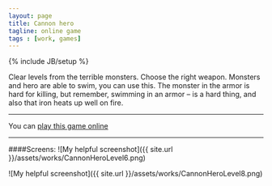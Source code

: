 ```yaml
---
layout: page
title: Cannon hero
tagline: online game
tags : [work, games]
---
```

{% include JB/setup %}

Clear levels from the terrible monsters. Choose the right weapon. Monsters and hero are able to swim, you can use this.
The monster in the armor is hard for killing, but remember, swimming in an armor – is a hard thing, and also
that iron heats up well on fire.

---

You can [play this game online](http://www.games1.com/Game/Cannon_Hero/)

---

####Screens:
![My helpful screenshot]({{ site.url }}/assets/works/CannonHeroLevel6.png)

![My helpful screenshot]({{ site.url }}/assets/works/CannonHeroLevel8.png)


